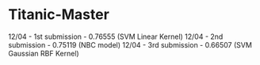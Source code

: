 # Titanic-Master

12/04 - 1st submission - 0.76555 (SVM Linear Kernel)
12/04 - 2nd submission - 0.75119 (NBC model)
12/04 - 3rd submission - 0.66507 (SVM Gaussian RBF Kernel)
